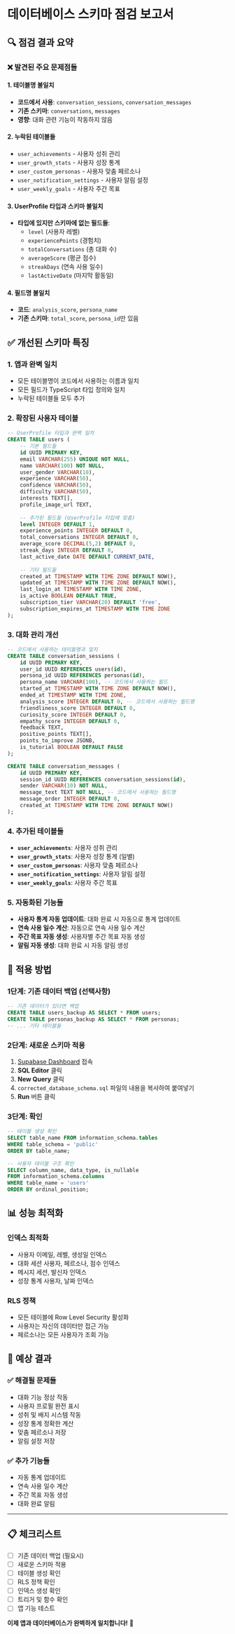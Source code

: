 # 데이터베이스 스키마 점검 보고서

## 🔍 **점검 결과 요약**

### ❌ **발견된 주요 문제점들**

#### **1. 테이블명 불일치**
- **코드에서 사용**: `conversation_sessions`, `conversation_messages`
- **기존 스키마**: `conversations`, `messages`
- **영향**: 대화 관련 기능이 작동하지 않음

#### **2. 누락된 테이블들**
- `user_achievements` - 사용자 성취 관리
- `user_growth_stats` - 사용자 성장 통계
- `user_custom_personas` - 사용자 맞춤 페르소나
- `user_notification_settings` - 사용자 알림 설정
- `user_weekly_goals` - 사용자 주간 목표

#### **3. UserProfile 타입과 스키마 불일치**
- **타입에 있지만 스키마에 없는 필드들**:
  - `level` (사용자 레벨)
  - `experiencePoints` (경험치)
  - `totalConversations` (총 대화 수)
  - `averageScore` (평균 점수)
  - `streakDays` (연속 사용 일수)
  - `lastActiveDate` (마지막 활동일)

#### **4. 필드명 불일치**
- **코드**: `analysis_score`, `persona_name`
- **기존 스키마**: `total_score`, `persona_id`만 있음

## ✅ **개선된 스키마 특징**

### **1. 앱과 완벽 일치**
- 모든 테이블명이 코드에서 사용하는 이름과 일치
- 모든 필드가 TypeScript 타입 정의와 일치
- 누락된 테이블들 모두 추가

### **2. 확장된 사용자 테이블**
```sql
-- UserProfile 타입과 완벽 일치
CREATE TABLE users (
    -- 기본 필드들
    id UUID PRIMARY KEY,
    email VARCHAR(255) UNIQUE NOT NULL,
    name VARCHAR(100) NOT NULL,
    user_gender VARCHAR(10),
    experience VARCHAR(50),
    confidence VARCHAR(50),
    difficulty VARCHAR(50),
    interests TEXT[],
    profile_image_url TEXT,
    
    -- 추가된 필드들 (UserProfile 타입에 맞춤)
    level INTEGER DEFAULT 1,
    experience_points INTEGER DEFAULT 0,
    total_conversations INTEGER DEFAULT 0,
    average_score DECIMAL(5,2) DEFAULT 0,
    streak_days INTEGER DEFAULT 0,
    last_active_date DATE DEFAULT CURRENT_DATE,
    
    -- 기타 필드들
    created_at TIMESTAMP WITH TIME ZONE DEFAULT NOW(),
    updated_at TIMESTAMP WITH TIME ZONE DEFAULT NOW(),
    last_login_at TIMESTAMP WITH TIME ZONE,
    is_active BOOLEAN DEFAULT TRUE,
    subscription_tier VARCHAR(20) DEFAULT 'free',
    subscription_expires_at TIMESTAMP WITH TIME ZONE
);
```

### **3. 대화 관리 개선**
```sql
-- 코드에서 사용하는 테이블명과 일치
CREATE TABLE conversation_sessions (
    id UUID PRIMARY KEY,
    user_id UUID REFERENCES users(id),
    persona_id UUID REFERENCES personas(id),
    persona_name VARCHAR(100), -- 코드에서 사용하는 필드
    started_at TIMESTAMP WITH TIME ZONE DEFAULT NOW(),
    ended_at TIMESTAMP WITH TIME ZONE,
    analysis_score INTEGER DEFAULT 0, -- 코드에서 사용하는 필드명
    friendliness_score INTEGER DEFAULT 0,
    curiosity_score INTEGER DEFAULT 0,
    empathy_score INTEGER DEFAULT 0,
    feedback TEXT,
    positive_points TEXT[],
    points_to_improve JSONB,
    is_tutorial BOOLEAN DEFAULT FALSE
);

CREATE TABLE conversation_messages (
    id UUID PRIMARY KEY,
    session_id UUID REFERENCES conversation_sessions(id),
    sender VARCHAR(10) NOT NULL,
    message_text TEXT NOT NULL, -- 코드에서 사용하는 필드명
    message_order INTEGER DEFAULT 0,
    created_at TIMESTAMP WITH TIME ZONE DEFAULT NOW()
);
```

### **4. 추가된 테이블들**
- **`user_achievements`**: 사용자 성취 관리
- **`user_growth_stats`**: 사용자 성장 통계 (일별)
- **`user_custom_personas`**: 사용자 맞춤 페르소나
- **`user_notification_settings`**: 사용자 알림 설정
- **`user_weekly_goals`**: 사용자 주간 목표

### **5. 자동화된 기능들**
- **사용자 통계 자동 업데이트**: 대화 완료 시 자동으로 통계 업데이트
- **연속 사용 일수 계산**: 자동으로 연속 사용 일수 계산
- **주간 목표 자동 생성**: 사용자별 주간 목표 자동 생성
- **알림 자동 생성**: 대화 완료 시 자동 알림 생성

## 🚀 **적용 방법**

### **1단계: 기존 데이터 백업 (선택사항)**
```sql
-- 기존 데이터가 있다면 백업
CREATE TABLE users_backup AS SELECT * FROM users;
CREATE TABLE personas_backup AS SELECT * FROM personas;
-- ... 기타 테이블들
```

### **2단계: 새로운 스키마 적용**
1. [Supabase Dashboard](https://supabase.com/dashboard/project/oxghwastrvvqhvlggmgq) 접속
2. **SQL Editor** 클릭
3. **New Query** 클릭
4. `corrected_database_schema.sql` 파일의 내용을 복사하여 붙여넣기
5. **Run** 버튼 클릭

### **3단계: 확인**
```sql
-- 테이블 생성 확인
SELECT table_name FROM information_schema.tables 
WHERE table_schema = 'public' 
ORDER BY table_name;

-- 사용자 테이블 구조 확인
SELECT column_name, data_type, is_nullable 
FROM information_schema.columns 
WHERE table_name = 'users' 
ORDER BY ordinal_position;
```

## 📊 **성능 최적화**

### **인덱스 최적화**
- 사용자 이메일, 레벨, 생성일 인덱스
- 대화 세션 사용자, 페르소나, 점수 인덱스
- 메시지 세션, 발신자 인덱스
- 성장 통계 사용자, 날짜 인덱스

### **RLS 정책**
- 모든 테이블에 Row Level Security 활성화
- 사용자는 자신의 데이터만 접근 가능
- 페르소나는 모든 사용자가 조회 가능

## 🎯 **예상 결과**

### **✅ 해결될 문제들**
- 대화 기능 정상 작동
- 사용자 프로필 완전 표시
- 성취 및 배지 시스템 작동
- 성장 통계 정확한 계산
- 맞춤 페르소나 저장
- 알림 설정 저장

### **✅ 추가 기능들**
- 자동 통계 업데이트
- 연속 사용 일수 계산
- 주간 목표 자동 생성
- 대화 완료 알림

---

## 📋 **체크리스트**

- [ ] 기존 데이터 백업 (필요시)
- [ ] 새로운 스키마 적용
- [ ] 테이블 생성 확인
- [ ] RLS 정책 확인
- [ ] 인덱스 생성 확인
- [ ] 트리거 및 함수 확인
- [ ] 앱 기능 테스트

**이제 앱과 데이터베이스가 완벽하게 일치합니다!** 🎉 